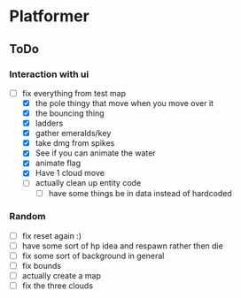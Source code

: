 # Platformer

## ToDo

### Interaction with ui
- [ ] fix everything from test map
    - [x] the pole thingy that move when you move over it
    - [x] the bouncing thing
    - [x] ladders
    - [x] gather emeralds/key
    - [x] take dmg from spikes
    - [x] See if you can animate the water
    - [x] animate flag
    - [x] Have 1 cloud move
    - [ ] actually clean up entity code
        - [ ] have some things be in data instead of hardcoded
### Random
- [ ] fix reset again :)
- [ ] have some sort of hp idea and respawn rather then die
- [ ] fix some sort of background in general
- [ ] fix bounds
- [ ] actually create a map
- [ ] fix the three clouds
